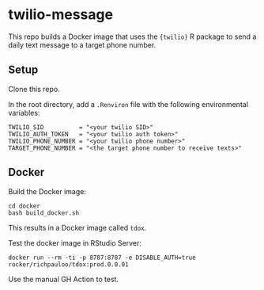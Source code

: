 # twilio-message

This repo builds a Docker image that uses the `{twilio}` R package to send a daily text message to a target phone number. 

## Setup

Clone this repo.  

In the root directory, add a `.Renviron` file with the following environmental variables:

```
TWILIO_SID          = "<your twilio SID>"
TWILIO_AUTH_TOKEN   = "<your twilio auth token>"
TWILIO_PHONE_NUMBER = "<your twilio phone number>"
TARGET_PHONE_NUMBER = "<the target phone number to receive texts>"

```


## Docker

Build the Docker image:

```
cd docker
bash build_docker.sh
```

This results in a Docker image called `tdox`.  

Test the docker image in RStudio Server:  

```
docker run --rm -ti -p 8787:8787 -e DISABLE_AUTH=true rocker/richpauloo/tdox:prod.0.0.01
```

Use the manual GH Action to test.
